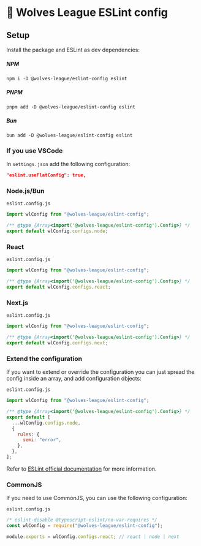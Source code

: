 # 🐺 Wolves League ESLint config

## Setup

Install the package and ESLint as dev dependencies:

##### NPM

```shell
npm i -D @wolves-league/eslint-config eslint
```

##### PNPM

```shell
pnpm add -D @wolves-league/eslint-config eslint
```

##### Bun

```shell
bun add -D @wolves-league/eslint-config eslint
```

### If you use VSCode

In `settings.json` add the following configuration:

```json
"eslint.useFlatConfig": true,
```

### Node.js/Bun

`eslint.config.js`

```javascript
import wlConfig from "@wolves-league/eslint-config";

/** @type {Array<import('@wolves-league/eslint-config').Config>} */
export default wlConfig.configs.node;
```

### React

`eslint.config.js`

```javascript
import wlConfig from "@wolves-league/eslint-config";

/** @type {Array<import('@wolves-league/eslint-config').Config>} */
export default wlConfig.configs.react;
```

### Next.js

`eslint.config.js`

```javascript
import wlConfig from "@wolves-league/eslint-config";

/** @type {Array<import('@wolves-league/eslint-config').Config>} */
export default wlConfig.configs.next;
```

### Extend the configuration

If you want to extend or override the configuration you can just spread the config inside an array, and add configuration objects:

`eslint.config.js`

```javascript
import wlConfig from "@wolves-league/eslint-config";

/** @type {Array<import('@wolves-league/eslint-config').Config>} */
export default [
  ...wlConfig.configs.node,
  {
    rules: {
      semi: "error",
    },
  },
];
```

Refer to [ESLint official documentation](https://eslint.org/docs/latest/use/configure/configuration-files-new) for more information.

### CommonJS

If you need to use CommonJS, you can use the following configuration:

`eslint.config.js`

```javascript
/* eslint-disable @typescript-eslint/no-var-requires */
const wlConfig = require("@wolves-league/eslint-config");

module.exports = wlConfig.configs.react; // react | node | next
```
